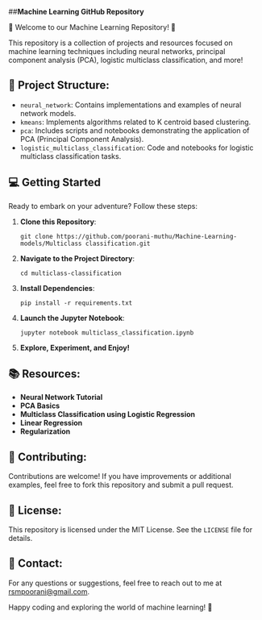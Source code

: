 ##**Machine Learning GitHub Repository**

🤖 Welcome to our Machine Learning Repository! 🚀

This repository is a collection of projects and resources focused on machine learning techniques including neural networks, principal component analysis (PCA), logistic multiclass classification, and more!

## 📁 **Project Structure:**

- `neural_network`: Contains implementations and examples of neural network models.
- `kmeans`: Implements algorithms related to K centroid based clustering.
- `pca`: Includes scripts and notebooks demonstrating the application of PCA (Principal Component Analysis).
- `logistic_multiclass_classification`: Code and notebooks for logistic multiclass classification tasks.

## 💻 Getting Started

Ready to embark on your adventure? Follow these steps:

1. **Clone this Repository**:
   ```
   git clone https://github.com/poorani-muthu/Machine-Learning-models/Multiclass classification.git
   ```

2. **Navigate to the Project Directory**:
   ```
   cd multiclass-classification
   ```

3. **Install Dependencies**:
   ```
   pip install -r requirements.txt
   ```

4. **Launch the Jupyter Notebook**:
   ```
   jupyter notebook multiclass_classification.ipynb
   ```

5. **Explore, Experiment, and Enjoy!**

## 📚 **Resources:**

- **Neural Network Tutorial**
- **PCA Basics**
- **Multiclass Classification using Logistic Regression**
- **Linear Regression**
- **Regularization**

## 🚀 **Contributing:**

Contributions are welcome! If you have improvements or additional examples, feel free to fork this repository and submit a pull request.

## 📝 **License:**

This repository is licensed under the MIT License. See the `LICENSE` file for details.

## 📧 **Contact:**

For any questions or suggestions, feel free to reach out to me at rsmpoorani@gmail.com.

Happy coding and exploring the world of machine learning! 🌟
